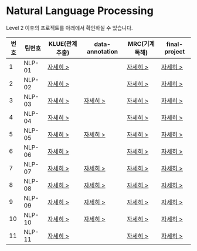 # Natural Language Processing

Level 2 이후의 프로젝트를 아래에서 확인하실 수 있습니다.

번호|팀번호|KLUE(관계추출)|data-annotation|MRC(기계독해)|final-project
----|----|----|----|----|----
1|NLP-01|[자세히 >](https://github.com/boostcampaitech3/level2-klue-level2-nlp-01)|[]()|[자세히 >](https://github.com/boostcampaitech3/level2-mrc-level2-nlp-01)|[자세히 >](https://github.com/boostcampaitech3/final-project-level3-nlp-01)
2|NLP-02|[자세히 >](https://github.com/boostcampaitech3/level2-klue-level2-nlp-02)|[]()|[자세히 >](https://github.com/boostcampaitech3/level2-mrc-level2-nlp-02)|[자세히 >](https://github.com/boostcampaitech3/final-project-level3-nlp-02)
3|NLP-03|[자세히 >](https://github.com/boostcampaitech3/level2-klue-level2-nlp-03)|[자세히 >](https://github.com/boostcampaitech3/level2-data-annotation_nlp-level2-nlp-03)|[자세히 >](https://github.com/boostcampaitech3/level2-mrc-level2-nlp-03)|[자세히 >](https://github.com/boostcampaitech3/final-project-level3-nlp-03)
4|NLP-04|[자세히 >](https://github.com/boostcampaitech3/level2-klue-level2-nlp-04)|[]()|[자세히 >](https://github.com/boostcampaitech3/level2-mrc-level2-nlp-04)|[자세히 >](https://github.com/boostcampaitech3/final-project-level3-nlp-04)
5|NLP-05|[자세히 >](https://github.com/boostcampaitech3/level2-klue-level2-nlp-05)|[자세히 >](https://github.com/boostcampaitech3/level2-data-annotation_nlp-level2-nlp-05)|[자세히 >](https://github.com/boostcampaitech3/level2-mrc-level2-nlp-05)|[자세히 >](https://github.com/boostcampaitech3/final-project-level3-nlp-05)
6|NLP-06|[자세히 >](https://github.com/boostcampaitech3/level2-klue-level2-nlp-06)|[]()|[자세히 >](https://github.com/boostcampaitech3/level2-mrc-level2-nlp-06)|[자세히 >](https://github.com/boostcampaitech3/final-project-level3-nlp-06)
7|NLP-07|[자세히 >](https://github.com/boostcampaitech3/level2-klue-level2-nlp-07)|[자세히 >](https://github.com/boostcampaitech3/level2-data-annotation_nlp-level2-nlp-07)|[자세히 >](https://github.com/boostcampaitech3/level2-mrc-level2-nlp-07)|[자세히 >](https://github.com/boostcampaitech3/final-project-level3-nlp-07)
8|NLP-08|[자세히 >](https://github.com/boostcampaitech3/level2-klue-level2-nlp-08)|[자세히 >](https://github.com/boostcampaitech3/level2-data-annotation_nlp-level2-nlp-08)|[자세히 >](https://github.com/boostcampaitech3/level2-mrc-level2-nlp-08)|[자세히 >](https://github.com/boostcampaitech3/final-project-level3-nlp-08)
9|NLP-09|[자세히 >](https://github.com/boostcampaitech3/level2-klue-level2-nlp-09)|[자세히 >](https://github.com/boostcampaitech3/level2-data-annotation_nlp-level2-nlp-09)|[자세히 >](https://github.com/boostcampaitech3/level2-mrc-level2-nlp-09)|[자세히 >](https://github.com/boostcampaitech3/final-project-level3-nlp-09)
10|NLP-10|[자세히 >](https://github.com/boostcampaitech3/level2-klue-level2-nlp-10)|[자세히 >](https://github.com/boostcampaitech3/level2-data-annotation_nlp-level2-nlp-10)|[자세히 >](https://github.com/boostcampaitech3/level2-mrc-level2-nlp-10)|[자세히 >](https://github.com/boostcampaitech3/final-project-level3-nlp-10)
11|NLP-11|[자세히 >](https://github.com/boostcampaitech3/level2-klue-level2-nlp-11)|[]()|[자세히 >](https://github.com/boostcampaitech3/level2-mrc-level2-nlp-11)|[자세히 >](https://github.com/boostcampaitech3/final-project-level3-nlp-11)
